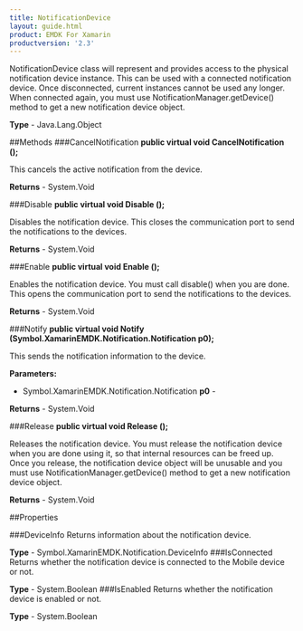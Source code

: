 ```yaml
---
title: NotificationDevice
layout: guide.html 
product: EMDK For Xamarin 
productversion: '2.3' 
---
```

NotificationDevice class will represent and provides access to the physical notification device instance. This can be used with a connected notification device. Once disconnected, current instances cannot be used any longer. When connected again, you must use NotificationManager.getDevice() method to get a new notification device object.

**Type** - Java.Lang.Object

##Methods
###CancelNotification
**public virtual void CancelNotification ();**

This cancels the active notification from the device.


**Returns** - System.Void

###Disable
**public virtual void Disable ();**

Disables the notification device. This closes the communication port to send the notifications to the devices.


**Returns** - System.Void

###Enable
**public virtual void Enable ();**

Enables the notification device. You must call disable() when you are done. This opens the communication port to send the notifications to the devices.


**Returns** - System.Void

###Notify
**public virtual void Notify (Symbol.XamarinEMDK.Notification.Notification p0);**

This sends the notification information to the device.

**Parameters:** 

* Symbol.XamarinEMDK.Notification.Notification **p0** - 
        

**Returns** - System.Void

###Release
**public virtual void Release ();**

Releases the notification device. You must release the notification device when you are done using it, so that internal resources can be freed up. Once you release, the notification device object will be unusable and you must use NotificationManager.getDevice() method to get a new notification device object.


**Returns** - System.Void

##Properties

###DeviceInfo
Returns information about the notification device.

**Type** - Symbol.XamarinEMDK.Notification.DeviceInfo
###IsConnected
Returns whether the notification device is connected to the Mobile device or not.

**Type** - System.Boolean
###IsEnabled
Returns whether the notification device is enabled or not.

**Type** - System.Boolean


